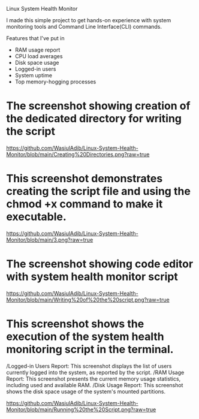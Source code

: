  Linux System Health Monitor

I made this simple project to get hands-on experience with system monitoring tools and Command Line Interface(CLI) commands. 

Features that I've put in 

-  RAM usage report
-  CPU load averages
-  Disk space usage
-  Logged-in users
-  System uptime
-  Top memory-hogging processes 
# The screenshot showing creation of the dedicated directory for writing the script 
https://github.com/WasiulAdib/Linux-System-Health-Monitor/blob/main/Creating%20Directories.png?raw=true

# This screenshot demonstrates creating the script file and using the chmod +x command to make it executable.
https://github.com/WasiulAdib/Linux-System-Health-Monitor/blob/main/3.png?raw=true

# The screenshot showing code editor with system health monitor script
https://github.com/WasiulAdib/Linux-System-Health-Monitor/blob/main/Writing%20of%20the%20script.png?raw=true

# This screenshot shows the execution of the system health monitoring script in the terminal.

 /Logged-in Users Report: 
This screenshot displays the list of users currently logged into the system, as reported by the script.
 /RAM Usage Report: 
This screenshot presents the current memory usage statistics, including used and available RAM.
 /Disk Usage Report: 
This screenshot shows the disk space usage of the system's mounted partitions.        

 https://github.com/WasiulAdib/Linux-System-Health-Monitor/blob/main/Running%20the%20Script.png?raw=true

#

#

